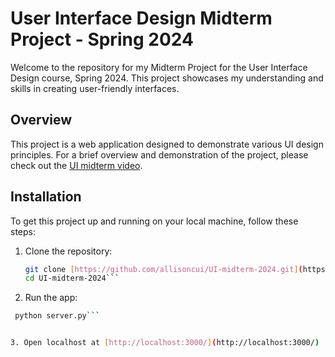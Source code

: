 # User Interface Design Midterm Project - Spring 2024

Welcome to the repository for my Midterm Project for the User Interface Design course, Spring 2024. This project showcases my understanding and skills in creating user-friendly interfaces.

## Overview

This project is a web application designed to demonstrate various UI design principles. For a brief overview and demonstration of the project, please check out the [UI midterm video](https://youtu.be/9sw9JWB85Yo).

## Installation

To get this project up and running on your local machine, follow these steps:

1. Clone the repository:
   ```bash
   git clone [https://github.com/allisoncui/UI-midterm-2024.git](https://github.com/allisoncui/UI-midterm-2024.git)
   cd UI-midterm-2024```


2. Run the app:
  ```bash
   python server.py```


3. Open localhost at [http://localhost:3000/](http://localhost:3000/)
